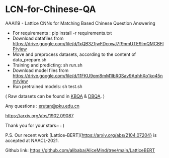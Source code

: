 # LCN-for-Chinese-QA
AAAI19 - Lattice CNNs for Matching Based Chinese Question Answering

* For requirements :  pip install -r requirements.txt 
* Download datafiles from https://drive.google.com/file/d/1xQB3ZfjwFDcpwJ7f9nmUTE9lmQMCBFIP/view
* Move and preprocess datasets, according to the content of data_prepare.sh
* Training and predicting: sh run.sh
* Download model files from https://drive.google.com/file/d/11FKU9qm8mM1lbR0Sav9AqhhXo1kq45nm/view
* Run pretrained models: sh test.sh

( Raw datasets can be found in [KBQA](https://github.com/msra-nlc/ChineseKBQA) & [DBQA](https://github.com/msra-nlc/ChineseDBQA). )

Any questions : erutan@pku.edu.cn

https://arxiv.org/abs/1902.09087 



Thank you for your stars~ : )

P.S. Our recent work [Lattice-BERT]{https://arxiv.org/abs/2104.07204} is accepted at NAACL-2021.

Github link: https://github.com/alibaba/AliceMind/tree/main/LatticeBERT
